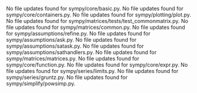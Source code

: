 No file updates found for sympy/core/basic.py.
No file updates found for sympy/core/containers.py.
No file updates found for sympy/plotting/plot.py.
No file updates found for sympy/matrices/tests/test_commonmatrix.py.
No file updates found for sympy/matrices/common.py.
No file updates found for sympy/assumptions/refine.py.
No file updates found for sympy/assumptions/ask.py.
No file updates found for sympy/assumptions/satask.py.
No file updates found for sympy/assumptions/sathandlers.py.
No file updates found for sympy/matrices/matrices.py.
No file updates found for sympy/core/function.py.
No file updates found for sympy/core/expr.py.
No file updates found for sympy/series/limits.py.
No file updates found for sympy/series/gruntz.py.
No file updates found for sympy/simplify/powsimp.py.
